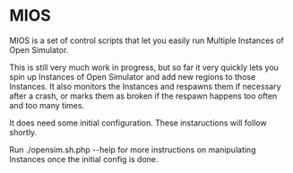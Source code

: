 # MIOS
MIOS is a set of control scripts that let you easily run Multiple Instances of Open Simulator.

This is still very much work in progress, but so far it very quickly lets you spin up Instances
of Open Simulator and add new regions to those Instances.
It also monitors the Instances and respawns them if necessary after a crash, or marks them as broken
if the respawn happens too often and too many times.

It does need some initial configuration. These instaructions will follow shortly.


Run ./opensim.sh.php --help for more instructions on manipulating Instances once the initial config is done.


